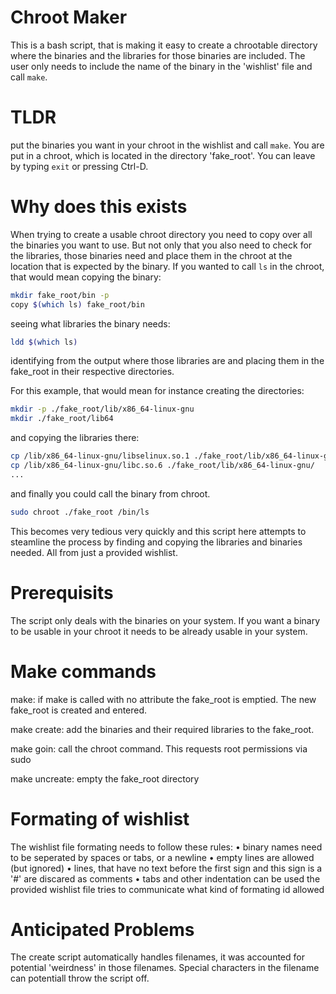 # Chroot Maker
This is a bash script, that is making it easy to create a chrootable directory where the binaries and the libraries for those binaries are included. The user only needs to include the name of the binary in the 'wishlist' file and call `make`.

# TLDR
put the binaries you want in your chroot in the wishlist and call `make`. You are put in a chroot, which is located in the directory 'fake_root'. You can leave by typing `exit` or pressing Ctrl-D.

# Why does this exists
When trying to create a usable chroot directory you need to copy over all the binaries you want to use. But not only that you also need to check for the libraries, those binaries need and place them in the chroot at the location that is expected by the binary. If you wanted to call `ls` in the chroot, that would mean copying the binary:
```sh
mkdir fake_root/bin -p
copy $(which ls) fake_root/bin
```
seeing what libraries the binary needs:
```sh
ldd $(which ls)
```
identifying from the output where those libraries are and placing them in the fake_root in their respective directories.

For this example, that would mean for instance creating the directories:
```sh
mkdir -p ./fake_root/lib/x86_64-linux-gnu
mkdir ./fake_root/lib64
```

and copying the libraries there:
```sh
cp /lib/x86_64-linux-gnu/libselinux.so.1 ./fake_root/lib/x86_64-linux-gnu/
cp /lib/x86_64-linux-gnu/libc.so.6 ./fake_root/lib/x86_64-linux-gnu/
...
```
and finally you could call the binary from chroot.
```sh
sudo chroot ./fake_root /bin/ls
```

This becomes very tedious very quickly and this script here attempts to steamline the process by finding and copying the libraries and binaries needed. All from just a provided wishlist.

# Prerequisits
The script only deals with the binaries on your system. If you want a binary to be usable in your chroot it needs to be already usable in your system.

# Make commands
make:
	if make is called with no attribute the fake_root is emptied. The new fake_root is created and entered.

make create:
	add the binaries and their required libraries to the fake_root.

make goin:
	call the chroot command. This requests root permissions via sudo

make uncreate:
	empty the fake_root directory

# Formating of wishlist
The wishlist file formating needs to follow these rules:
• binary names need to be seperated by spaces or tabs, or a newline
• empty lines are allowed (but ignored)
• lines, that have no text before the first sign and this sign is a '#' are discared as comments
• tabs and other indentation can be used
the provided wishlist file tries to communicate what kind of formating id allowed

# Anticipated Problems
The create script automatically handles filenames, it was accounted for potential 'weirdness' in those filenames. Special characters in the filename can potentiall throw the script off.
